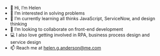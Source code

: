 - 👋 Hi, I’m Helen
- 👀 I’m interested in solving problems
- 🌱 I’m currently learning all thinks JavaScript, ServiceNow, and design thinking
- 💞️ I’m looking to collaborate on front-end development
- 💻 I also love getting involved in RPA, business process design and service design
- 📫 Reach me at helen.g.anderson@me.com 

<!---
grace-anderson/grace-anderson is a ✨ special ✨ repository because its `README.md` (this file) appears on your GitHub profile.
You can click the Preview link to take a look at your changes.
--->
